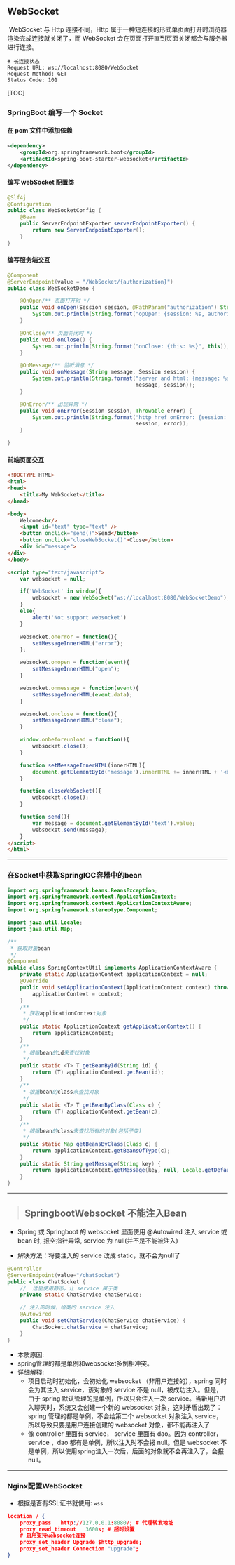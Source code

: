 ## WebSocket

​	WebSocket 与 Http 连接不同，Http 属于一种短连接的形式单页面打开时浏览器渲染完成连接就关闭了，而 WebSocket 会在页面打开直到页面关闭都会与服务器进行连接。

```properties
# 长连接状态
Request URL: ws://localhost:8080/WebSocket
Request Method: GET
Status Code: 101 
```



[TOC]



### SpringBoot 编写一个 Socket

#### 在 pom 文件中添加依赖

```xml
<dependency>
    <groupId>org.springframework.boot</groupId>
    <artifactId>spring-boot-starter-websocket</artifactId>
</dependency>
```

#### 编写 webSocket 配置类

```java
@Slf4j
@Configuration
public class WebSocketConfig {
    @Bean
    public ServerEndpointExporter serverEndpointExporter() {
        return new ServerEndpointExporter();
    }
}
```

#### 编写服务端交互

```java
@Component
@ServerEndpoint(value = "/WebSocket/{authorization}")
public class WebSocketDemo {

	@OnOpen/** 页面打开时 */
	public void onOpen(Session session, @PathParam("authorization") String authorization) {
		System.out.println(String.format("opOpen: {session: %s, authorization: %s}", session, authorization));
	}

	@OnClose/** 页面关闭时 */
	public void onClose() {
		System.out.println(String.format("onClose: {this: %s}", this));
	}

	@OnMessage/** 监听消息 */
	public void onMessage(String message, Session session) {
		System.out.println(String.format("server and html: {message: %s, session: %s}",
                                         message, session));
	}

	@OnError/** 出现异常 */
	public void onError(Session session, Throwable error) {
		System.out.println(String.format("http href onError: {session: %s, error: %s}",
                                         session, error));
	}

}
```

#### 前端页面交互

```html
<!DOCTYPE HTML>
<html>
<head>
    <title>My WebSocket</title>
</head>

<body>
	Welcome<br/>
	<input id="text" type="text" />
	<button onclick="send()">Send</button>
	<button onclick="closeWebSocket()">Close</button>
	<div id="message">
</div>
</body>

<script type="text/javascript">
    var websocket = null;

    if('WebSocket' in window){
        websocket = new WebSocket("ws://localhost:8080/WebSocketDemo");
    }
    else{
        alert('Not support websocket')
    }

    websocket.onerror = function(){
        setMessageInnerHTML("error");
    };

    websocket.onopen = function(event){
        setMessageInnerHTML("open");
    }

    websocket.onmessage = function(event){
        setMessageInnerHTML(event.data);
    }

    websocket.onclose = function(){
        setMessageInnerHTML("close");
    }

    window.onbeforeunload = function(){
        websocket.close();
    }

    function setMessageInnerHTML(innerHTML){
        document.getElementById('message').innerHTML += innerHTML + '<br/>';
    }

    function closeWebSocket(){
        websocket.close();
    }

    function send(){
        var message = document.getElementById('text').value;
        websocket.send(message);
    }
</script>
</html>
```

---

### 在Socket中获取SpringIOC容器中的bean

```java
import org.springframework.beans.BeansException;
import org.springframework.context.ApplicationContext;
import org.springframework.context.ApplicationContextAware;
import org.springframework.stereotype.Component;

import java.util.Locale;
import java.util.Map;

/**
 * 获取对象bean
 */
@Component
public class SpringContextUtil implements ApplicationContextAware {
    private static ApplicationContext applicationContext = null;
    @Override
    public void setApplicationContext(ApplicationContext context) throws BeansException {
        applicationContext = context;
    }
    /**
     * 获取applicationContext对象
     */
    public static ApplicationContext getApplicationContext() {
        return applicationContext;
    }
    /**
     * 根据bean的id来查找对象
     */
    public static <T> T getBeanById(String id) {
        return (T) applicationContext.getBean(id);
    }
    /**
     * 根据bean的class来查找对象
     */
    public static <T> T getBeanByClass(Class c) {
        return (T) applicationContext.getBean(c);
    }
    /**
     * 根据bean的class来查找所有的对象(包括子类)
     */
    public static Map getBeansByClass(Class c) {
        return applicationContext.getBeansOfType(c);
    }
    public static String getMessage(String key) {
        return applicationContext.getMessage(key, null, Locale.getDefault());
    }
}
```

---

> ## SpringbootWebsocket 不能注入Bean

*  Spring 或 Springboot 的 websocket 里面使用 @Autowired 注入 service 或 bean 时, 报空指针异常, service 为 null(并不是不能被注入)

* 解决方法：将要注入的 service 改成 static，就不会为null了

```java
@Controller
@ServerEndpoint(value="/chatSocket")
public class ChatSocket {
    //  这里使用静态，让 service 属于类
    private static ChatService chatService;

    // 注入的时候，给类的 service 注入
    @Autowired
    public void setChatService(ChatService chatService) {
        ChatSocket.chatService = chatService;
    }
}
```

* 本质原因:
* spring管理的都是单例和websocket多例相冲突。
* 详细解释: 
  * 项目启动时初始化，会初始化 websocket （非用户连接的），spring 同时会为其注入 service，该对象的 service 不是 null，被成功注入。但是，由于 spring 默认管理的是单例，所以只会注入一次 service。当新用户进入聊天时，系统又会创建一个新的 websocket 对象，这时矛盾出现了：spring 管理的都是单例，不会给第二个 websocket 对象注入 service，所以导致只要是用户连接创建的 websocket 对象，都不能再注入了
  * 像 controller 里面有 service， service 里面有 dao。因为 controller，service ，dao 都有是单例，所以注入时不会报 null。但是 websocket 不是单例，所以使用spring注入一次后，后面的对象就不会再注入了，会报null。

---

### Nginx配置WebSocket

* 根据是否有SSL证书就使用: `wss`

```json
location / {
    proxy_pass   http://127.0.0.1:8080/; # 代理转发地址
    proxy_read_timeout   3600s; # 超时设置
    # 启用支持websocket连接
    proxy_set_header Upgrade $http_upgrade;
    proxy_set_header Connection "upgrade";
}
```

